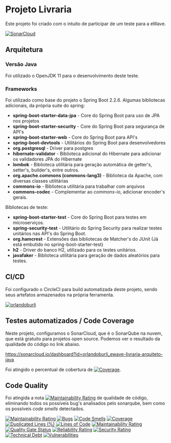 # Projeto Livraria

Este projeto foi criado com o intuito de participar de um teste para a eWave.

[![SonarCloud](https://sonarcloud.io/images/project_badges/sonarcloud-white.svg)](https://sonarcloud.io/dashboard?id=orlandoburli_ewave-livraria-arquiteto-java)

## Arquitetura


### Versão Java

Foi utilizado o OpenJDK 11 para o desenvolvimento deste teste.

### Frameworks

Foi utilizado como base do projeto o Spring Boot 2.2.6. Algumas bibliotecas adicionais, da própria suite do spring:
  * **spring-boot-starter-data-jpa** - Core do Spring Boot para uso de JPA nos projetos
  * **spring-boot-starter-security** - Core do Spring Boot para segurança de API's
  * **spring-boot-starter-web** - Core do Spring Boot para API's 
  * **spring-boot-devtools** - Utilitários do Spring Boot para desenvolvedores
  * **org.postgresql** - Driver para postgres
  * **hibernate-validator** - Biblioteca adicional do Hibernate para adicionar os validadores JPA do Hibernate
  * **lombok** - Biblioteca utilitária para geração automática de getter's, setter's, builder's, entre outros.
  * **org.apache.commons (commons-lang3)** - Biblioteca da Apache, com diversas classes utilitárias
  * **commons-io** - Biblioteca utilitária para trabalhar com arquivos
  * **commons-codec** - Complementar ao *commons-io*, adicionar encoder's gerais.

Bibliotecas de teste:
  * **spring-boot-starter-test** - Core do Spring Boot para testes em microserviços.
  * **spring-security-test** - Utilitário do Spring Security para realizar testes unitários nas API's do Spring Boot.
  * **org.hamcrest** - Extensões das bibliotecas de Matcher's do JUnit (Já está embutido no spring-boot-starter-test)
  * **h2** - Driver do banco H2, utilizado para os testes unitários.
  * **javafaker** - Biblioteca utilitária para geração de dados aleatórios para testes.

## CI/CD

Foi configurado o CircleCI para build automatizada deste projeto, sendo seus artefatos armazenados na própria ferramenta.

[![orlandoburli](https://circleci.com/gh/orlandoburli/ewave-livraria-arquiteto-java.svg?style=shield)](https://circleci.com/gh/orlandoburli/ewave-livraria-arquiteto-java.svg?style=shield)

## Testes automatizados / Code Coverage

Neste projeto, configuramos o SonarCloud, que é o SonarQube na nuvem, que está gratuito para projetos open source. Podemos ver o resultado da qualidade do código no link abaixo.

https://sonarcloud.io/dashboard?id=orlandoburli_ewave-livraria-arquiteto-java

Foi atingido o percentual de cobertura de [![Coverage](https://sonarcloud.io/api/project_badges/measure?project=orlandoburli_ewave-livraria-arquiteto-java&metric=coverage)](https://sonarcloud.io/dashboard?id=orlandoburli_ewave-livraria-arquiteto-java). 

## Code Quality

Foi atingida a nota [![Maintainability Rating](https://sonarcloud.io/api/project_badges/measure?project=orlandoburli_ewave-livraria-arquiteto-java&metric=sqale_rating)](https://sonarcloud.io/dashboard?id=orlandoburli_ewave-livraria-arquiteto-java) de qualidade de código, eliminando todos os possíveis bug's analisados pelo sonarqube, bem como os possíveis *code smells* detectados.


[![Maintainability Rating](https://sonarcloud.io/api/project_badges/measure?project=orlandoburli_ewave-livraria-arquiteto-java&metric=sqale_rating)](https://sonarcloud.io/dashboard?id=orlandoburli_ewave-livraria-arquiteto-java)
[![Bugs](https://sonarcloud.io/api/project_badges/measure?project=orlandoburli_ewave-livraria-arquiteto-java&metric=bugs)](https://sonarcloud.io/dashboard?id=orlandoburli_ewave-livraria-arquiteto-java)
[![Code Smells](https://sonarcloud.io/api/project_badges/measure?project=orlandoburli_ewave-livraria-arquiteto-java&metric=code_smells)](https://sonarcloud.io/dashboard?id=orlandoburli_ewave-livraria-arquiteto-java)
[![Coverage](https://sonarcloud.io/api/project_badges/measure?project=orlandoburli_ewave-livraria-arquiteto-java&metric=coverage)](https://sonarcloud.io/dashboard?id=orlandoburli_ewave-livraria-arquiteto-java)
[![Duplicated Lines (%)](https://sonarcloud.io/api/project_badges/measure?project=orlandoburli_ewave-livraria-arquiteto-java&metric=duplicated_lines_density)](https://sonarcloud.io/dashboard?id=orlandoburli_ewave-livraria-arquiteto-java)
[![Lines of Code](https://sonarcloud.io/api/project_badges/measure?project=orlandoburli_ewave-livraria-arquiteto-java&metric=ncloc)](https://sonarcloud.io/dashboard?id=orlandoburli_ewave-livraria-arquiteto-java)
[![Maintainability Rating](https://sonarcloud.io/api/project_badges/measure?project=orlandoburli_ewave-livraria-arquiteto-java&metric=sqale_rating)](https://sonarcloud.io/dashboard?id=orlandoburli_ewave-livraria-arquiteto-java)
[![Quality Gate Status](https://sonarcloud.io/api/project_badges/measure?project=orlandoburli_ewave-livraria-arquiteto-java&metric=alert_status)](https://sonarcloud.io/dashboard?id=orlandoburli_ewave-livraria-arquiteto-java)
[![Reliability Rating](https://sonarcloud.io/api/project_badges/measure?project=orlandoburli_ewave-livraria-arquiteto-java&metric=reliability_rating)](https://sonarcloud.io/dashboard?id=orlandoburli_ewave-livraria-arquiteto-java)
[![Security Rating](https://sonarcloud.io/api/project_badges/measure?project=orlandoburli_ewave-livraria-arquiteto-java&metric=security_rating)](https://sonarcloud.io/dashboard?id=orlandoburli_ewave-livraria-arquiteto-java)
[![Technical Debt](https://sonarcloud.io/api/project_badges/measure?project=orlandoburli_ewave-livraria-arquiteto-java&metric=sqale_index)](https://sonarcloud.io/dashboard?id=orlandoburli_ewave-livraria-arquiteto-java)
[![Vulnerabilities](https://sonarcloud.io/api/project_badges/measure?project=orlandoburli_ewave-livraria-arquiteto-java&metric=vulnerabilities)](https://sonarcloud.io/dashboard?id=orlandoburli_ewave-livraria-arquiteto-java)
